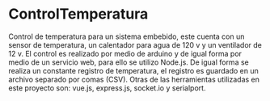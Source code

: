 # ControlTemperatura
Control de temperatura para un sistema embebido, este cuenta con un sensor de temperatura, un calentador para agua de 120 v y un ventilador de 12 v. El control es realizado por medio de arduino y de igual forma por medio de un servicio web, para ello se utilizo Node.js. De igual forma se realiza un constante registro de temperatura, el registro es guardado en un archivo separado por comas (CSV). Otras de las herramientas utilizadas en este proyecto son: vue.js, express.js, socket.io y serialport.
